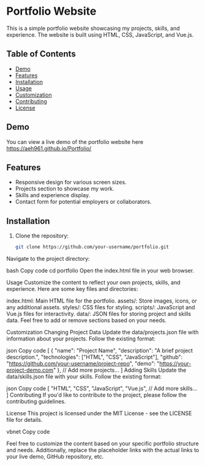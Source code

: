 # Portfolio Website

This is a simple portfolio website showcasing my projects, skills, and experience. The website is built using HTML, CSS, JavaScript, and Vue.js.

## Table of Contents

- [Demo](#demo)
- [Features](#features)
- [Installation](#installation)
- [Usage](#usage)
- [Customization](#customization)
- [Contributing](#contributing)
- [License](#license)

## Demo

You can view a live demo of the portfolio website here https://aeh961.github.io/Portfolio/

## Features

- Responsive design for various screen sizes.
- Projects section to showcase my work.
- Skills and experience display.
- Contact form for potential employers or collaborators.

## Installation

1. Clone the repository:

   ```bash
   git clone https://github.com/your-username/portfolio.git
Navigate to the project directory:

bash
Copy code
cd portfolio
Open the index.html file in your web browser.

Usage
Customize the content to reflect your own projects, skills, and experience. Here are some key files and directories:

index.html: Main HTML file for the portfolio.
assets/: Store images, icons, or any additional assets.
styles/: CSS files for styling.
scripts/: JavaScript and Vue.js files for interactivity.
data/: JSON files for storing project and skills data.
Feel free to add or remove sections based on your needs.

Customization
Changing Project Data
Update the data/projects.json file with information about your projects. Follow the existing format:

json
Copy code
[
  {
    "name": "Project Name",
    "description": "A brief project description.",
    "technologies": ["HTML", "CSS", "JavaScript"],
    "github": "https://github.com/your-username/project-repo",
    "demo": "https://your-project-demo.com"
  },
  // Add more projects...
]
Adding Skills
Update the data/skills.json file with your skills. Follow the existing format:

json
Copy code
[
  "HTML",
  "CSS",
  "JavaScript",
  "Vue.js",
  // Add more skills...
]
Contributing
If you'd like to contribute to the project, please follow the contributing guidelines.

License
This project is licensed under the MIT License - see the LICENSE file for details.

vbnet
Copy code

Feel free to customize the content based on your specific portfolio structure and needs. Additionally, replace the placeholder links with the actual links to your live demo, GitHub repository, etc.

